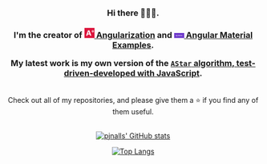<br>
<h3 align="center">
<br>
Hi there 🙋🏾‍♂️.
<br>
<br>
I'm the creator of <a href="https://github.com/pjnalls/Angularization"><b><img src="img/a-degrees.png" width="20px"/> Angularization</b></a> and <a href="https://github.com/pjnalls/ng-material-examples"><b><img src="img/ng-mat-ex.png" width="20px"/> Angular Material Examples</b></a>.
<br> 

My latest work is my own version of the <a href="https://github.com/pjnalls/test-driven-javascript-dsa/blob/main/algorithms/search/a-star.js"><b>`AStar` algorithm, test-driven-developed with JavaScript</b></a>.

</h3>

<br>


<div align="center">
Check out all of my repositories, and please give them a ⭐ if you find any of them useful.
</div>

<div align="center">

<!--
<img src="https://bigheads.io/svg?accessory=roundGlasses&body=chest&circleColor=blue&clothing=shirt&clothingColor=blue&eyebrows=concerned&eyes=happy&faceMask=false&faceMaskColor=black&facialHair=none&graphic=none&hair=buzz&hairColor=black&hat=none&hatColor=black&lashes=false&&mask=false&mouth=openSmile&skinTone=dark" alt="pjnalls the Greeter" width="250" />
-->

<br>

[![pjnalls' GitHub stats](https://github-readme-stats.vercel.app/api?username=pjnalls&count_private=true&show_icons=true)](https://github.com/anuraghazra/github-readme-stats)

[![Top Langs](https://github-readme-stats.vercel.app/api/top-langs/?username=pjnalls&layout=compact)](https://github.com/anuraghazra/github-readme-stats)

</div>
